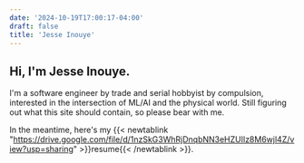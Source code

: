 ```yaml
---
date: '2024-10-19T17:00:17-04:00'
draft: false
title: 'Jesse Inouye'
---
```


## Hi, I'm Jesse Inouye.

I'm a software engineer by trade and serial hobbyist by compulsion, interested in the intersection of ML/AI and the physical world. Still figuring out what this site should contain, so please bear with me.

In the meantime, here's my {{< newtablink "https://drive.google.com/file/d/1nzSkG3WhRjDnqbNN3eHZUIlz8M6wjl4Z/view?usp=sharing" >}}resume{{< /newtablink >}}.

